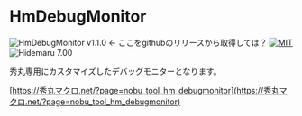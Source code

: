 # HmDebugMonitor

![HmDebugMonitor v1.1.0](https://img.shields.io/badge/HmDebugMonitor-v1.1.0-6479ff.svg) ← ここをgithubのリリースから取得しては？
[![MIT](https://img.shields.io/badge/license-MIT-blue.svg?style=flat)](LICENSE)
![Hidemaru 7.00](https://img.shields.io/badge/Hidemaru-v7.00-6479ff.svg)

秀丸専用にカスタマイズしたデバッグモニターとなります。

[https://秀丸マクロ.net/?page=nobu_tool_hm_debugmonitor](https://秀丸マクロ.net/?page=nobu_tool_hm_debugmonitor)
